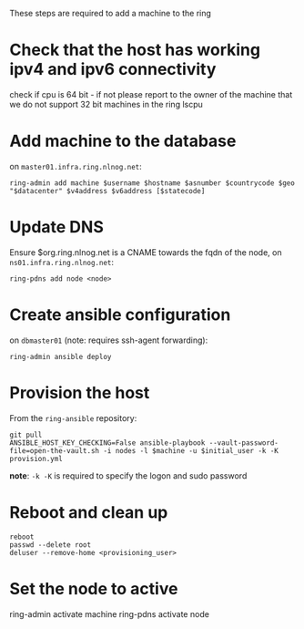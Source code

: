 These steps are required to add a machine to the ring

# Check that the host has working ipv4 and ipv6 connectivity

check if cpu is 64 bit - if not please report to the owner of the machine that we do not support 32 bit machines in the ring
lscpu

# Add machine to the database

on `master01.infra.ring.nlnog.net`:

```
ring-admin add machine $username $hostname $asnumber $countrycode $geo "$datacenter" $v4address $v6address [$statecode]
```

# Update DNS

Ensure $org.ring.nlnog.net is a CNAME towards the fqdn of the node, on `ns01.infra.ring.nlnog.net`:

```
ring-pdns add node <node>
```

# Create ansible configuration

on `dbmaster01` (note: requires ssh-agent forwarding):

```
ring-admin ansible deploy
```

# Provision the host

From the `ring-ansible` repository:

```
git pull
ANSIBLE_HOST_KEY_CHECKING=False ansible-playbook --vault-password-file=open-the-vault.sh -i nodes -l $machine -u $initial_user -k -K provision.yml
```

**note**: `-k -K` is required to specify the logon and sudo password

# Reboot and clean up

```
reboot
passwd --delete root
deluser --remove-home <provisioning_user>
```

# Set the node to active

ring-admin activate machine <node>
ring-pdns activate node <node>

